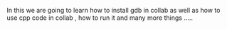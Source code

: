 In this we are going to learn how to install gdb in collab as well as how to use cpp code in collab , how to run it and many more things .....

